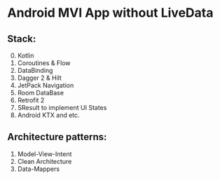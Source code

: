 # Android MVI App without LiveData 


## Stack: 
0. Kotlin
1. Coroutines & Flow
2. DataBinding
3. Dagger 2 & Hilt
4. JetPack Navigation
5. Room DataBase
6. Retrofit 2
7. SResult to implement UI States
8. Android KTX and etc.

## Architecture patterns: 
1. Model-View-Intent
2. Clean Architecture
3. Data-Mappers


